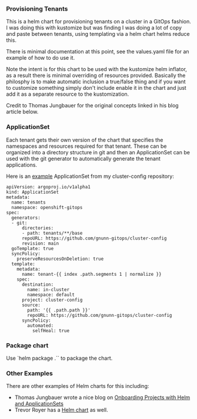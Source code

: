 ### Provisioning Tenants

This is a helm chart for provisioning tenants on a cluster in a GitOps fashion. I was doing this with kustomize but
was finding I was doing a lot of copy and paste between tenants, using templating via a helm chart helms reduce this.

There is minimal documentation at this point, see the values.yaml file for an example of how to do use it.

Note the intent is for this chart to be used with the kustomize helm inflator, as a result there is minimal
overriding of resources provided. Basically the philosphy is to make automatic inclusion a true/false thing
and if you want to customize something simply don't include enable it in the chart and just add it as a
separate resource to the kustomization.

Credit to Thomas Jungbauer for the original concepts linked in his blog article below.

### ApplicationSet

Each tenant gets their own version of the chart that specifies the namespaces and resources required for that tenant. These
can be organized into a directory structure in git and then an ApplicationSet can be used with the git generator to
automatically generate the tenant applications.

Here is an [example](https://github.com/gnunn-gitops/cluster-config/blob/main/clusters/overlays/local.home/components/tenants/appset.yaml) ApplicationSet from my cluster-config repository:

```
apiVersion: argoproj.io/v1alpha1
kind: ApplicationSet
metadata:
  name: tenants
  namespace: openshift-gitops
spec:
  generators:
  - git:
      directories:
      - path: tenants/**/base
      repoURL: https://github.com/gnunn-gitops/cluster-config
      revision: main
  goTemplate: true
  syncPolicy:
    preserveResourcesOnDeletion: true
  template:
    metadata:
      name: tenant-{{ index .path.segments 1 | normalize }}
    spec:
      destination:
        name: in-cluster
        namespace: default
      project: cluster-config
      source:
        path: '{{ .path.path }}'
        repoURL: https://github.com/gnunn-gitops/cluster-config
      syncPolicy:
        automated:
          selfHeal: true

```

### Package chart

Use `helm package .`` to package the chart.

### Other Examples

There are other examples of Helm charts for this including:

* Thomas Jungbauer wrote a nice blog on [Onboarding Projects with Helm and ApplicationSets](https://cloud.redhat.com/blog/project-onboarding-using-gitops-and-helm)
* Trevor Royer has a [Helm chart](https://github.com/strangiato/helm-charts/tree/main/charts/gitops-tenant) as well.
